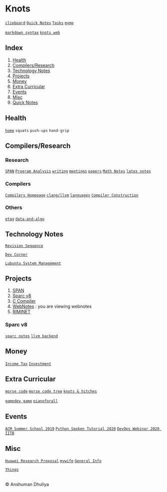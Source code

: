 Knots
====================

[`clipboard`](clipboard.txt)
[`Quick Notes`](quick_notes.html)
[`Tasks`](tasks.html)
[`mymp`](mymp.html)

[`markdown syntax`](technology/webdev/markdown.html)
[`knots web`](http://adhuliya.pythonanywhere.com/_knots_.html)

Index
--------
1. [Health](#health)
1. [Compilers/Research](#compilers)
3. [Technology Notes](#technology)
4. [Projects](#projects)
5. [Money](#money)
6. [Extra Curricular](#extra)
7. [Events](#events)
8. [Misc](#misc)
9. [Quick Notes](quick_notes.html)

Health <a name="health"></a>
---------------
[`home`](health/index.html) 
`squats` `push-ups` `hand-grip`

Compilers/Research <a name="compilers"></a>
------------------------

### Research
[`SPAN`](span/__span.html)
[`Program Analysis`](program-analysis/pa.html) 
[`writing`](writing/index.html)
[`meetings`](compilers/meetings/meetings.html)
[`papers`](program-analysis/papers/papers.html)
[`Math Notes`](math/math.html)
[`latex notes`](latex/latex.html)

### Compilers
[`Compilers Homepage`](compilers/index.html)
[`clang/llvm`](compilers/llvm/index.html)
[`languages`](compilers/languages/languages.html)
[`Compiler Construction`](compilers/index.html)

### Others
[`etag`](etag/etag.html)
[`data-and-algo`](data-and-algo/index.html)


Technology Notes <a name="technology"></a>
-------------------------
[`Revision Sequence`](technology/revision.html)

[`Dev Corner`](dev/dev.html)

[`Lubuntu System Management`](technology/sysadmin/index.html)


Projects <a name="projects"></a>
----------------
1. [SPAN](span/__span.html)
2. [Sparc v8](#sparc)
3. [C Compiler](compiler/ccompiler.html)
4. [WebNotes](misc/webnotes.html) : you are viewing webnotes
6. [RIMINET](riminet/__riminet_.html)

### Sparc v8 <a name="sparc"></a>
[`sparc notes`](sparc/sparc.html)
[`llvm backend`](compilers/llvm/backend.html)

<a name="money"></a>

Money
------------------
[`Income Tax`](money/incometax.html)
[`Investment`](money/__investment.html)

<a name="extra"></a>

Extra Curricular
---------------------------
[`morse code`](extra-curricular/international-morse-code.png)
[`morse code tree`](extra-curricular/morse-code-tree.jpg)
[`knots & hitches`](extra-curricular/knots_n_hitches.html)

[`gamedev game`](games/gamedev-js/index.html)
[`pianoforall`](extra-curricular/pianoforall/pianoforall.html)

<a name="events"></a>

Events
----------------
[`ACM Summer School 2019`](events/acm-summer-school-2019/index.html)
[`Python Spoken Tutorial 2020`](events/spoken-tutorial/index.html)
[`DevOps Webinar 2020 IITB`](events/devops2020iitb/index.html)

<a name="misc"></a>
## Misc
[`Huawei Research Proposal`](misc/huawei-research-proposal.html)
[`mywife`](misc/mywife.html)
[`General Info`](misc/general_info.html)

[`Things`](things/index.html)

<div class="footer"> <br/> &copy; Anshuman Dhuliya <br/> </div>

